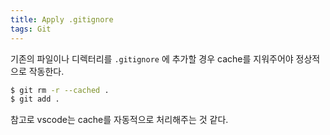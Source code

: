 ```yaml
---
title: Apply .gitignore
tags: Git
---
```


<!--more-->

기존의 파일이나 디렉터리를 `.gitignore` 에 추가할 경우 cache를 지워주어야 정상적으로 작동한다.

```bash
$ git rm -r --cached .
$ git add .
```

참고로 vscode는 cache를 자동적으로 처리해주는 것 같다.
